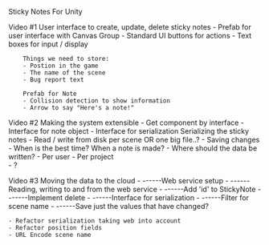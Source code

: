 Sticky Notes For Unity
	
Video #1
	User interface to create, update, delete sticky notes
	- Prefab for user interface with Canvas Group
	- Standard UI buttons for actions
	- Text boxes for input / display

		Things we need to store:
		- Postion in the game
		- The name of the scene
		- Bug report text

		Prefab for Note
		- Collision detection to show information
		- Arrow to say "Here's a note!"

Video #2
	Making the system extensible
		- Get component by interface
		- Interface for note object
		- Interface for serialization
	Serializing the sticky notes
	- Read / write from disk per scene OR one big file..?
	- Saving changes
		- When is the best time? When a note is made? 
		- Where should the data be written?
			- Per user
			- Per project					
			- ?

Video #3
	Moving the data to the cloud
	- ------Web service setup 
	- ------Reading, writing to and from the web service
	- ------Add 'id' to StickyNote
	- ------Implement delete
	- ------Interface for serialization
	- ------Filter for scene name
	- ------Save just the values that have changed?

	- Refactor serialization taking web into account
	- Refactor position fields
	- URL Encode scene name

